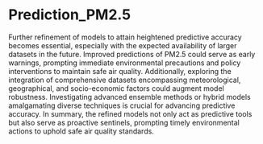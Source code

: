 # Prediction_PM2.5
Further refinement of models to attain heightened predictive accuracy becomes 
essential, especially with the expected availability of larger datasets in the future. 
Improved predictions of PM2.5 could serve as early warnings, 
prompting immediate environmental precautions and policy interventions to 
maintain safe air quality.
Additionally, exploring the integration of comprehensive datasets encompassing 
meteorological, geographical, and socio-economic factors could augment model 
robustness. Investigating advanced ensemble methods or hybrid models 
amalgamating diverse techniques is crucial for advancing predictive accuracy.
In summary, the refined models not only act as predictive tools but also serve as 
proactive sentinels, prompting timely environmental actions to uphold safe air 
quality standards.
